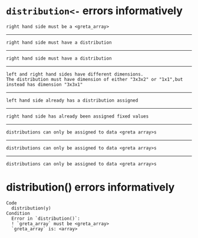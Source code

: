 # `distribution<-` errors informatively

    right hand side must be a <greta_array>

---

    right hand side must have a distribution

---

    right hand side must have a distribution

---

    left and right hand sides have different dimensions.
    The distribution must have dimension of either "3x3x2" or "1x1",but instead has dimension "3x3x1"

---

    left hand side already has a distribution assigned

---

    right hand side has already been assigned fixed values

---

    distributions can only be assigned to data <greta array>s

---

    distributions can only be assigned to data <greta array>s

---

    distributions can only be assigned to data <greta array>s

# distribution() errors informatively

    Code
      distribution(y)
    Condition
      Error in `distribution()`:
      ! `greta_array` must be <greta_array>
      `greta_array` is: <array>

